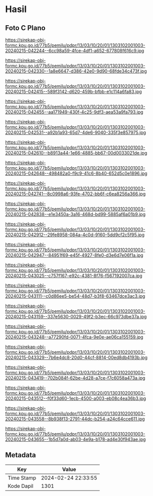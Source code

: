 # Hasil

## Foto C Plano

https://sirekap-obj-formc.kpu.go.id/77b5/pemilu/pdpr/13/03/10/20/01/1303102001003-20240215-042244--6cc98a59-4fce-4df1-a652-677808f616c9.jpg

https://sirekap-obj-formc.kpu.go.id/77b5/pemilu/pdpr/13/03/10/20/01/1303102001003-20240215-042330--1a8e6647-d386-42e0-9d90-68fde34c473f.jpg

https://sirekap-obj-formc.kpu.go.id/77b5/pemilu/pdpr/13/03/10/20/01/1303102001003-20240215-042415--589f3142-d620-459b-bfbb-e1c114a6fa83.jpg

https://sirekap-obj-formc.kpu.go.id/77b5/pemilu/pdpr/13/03/10/20/01/1303102001003-20240215-042455--aa171949-430f-4c25-9df3-aea53a9fa793.jpg

https://sirekap-obj-formc.kpu.go.id/77b5/pemilu/pdpr/13/03/10/20/01/1303102001003-20240215-042531--a92b1a93-65d7-4de6-9040-335f3e857975.jpg

https://sirekap-obj-formc.kpu.go.id/77b5/pemilu/pdpr/13/03/10/20/01/1303102001003-20240215-042610--b8913a44-1e66-4885-bb67-00d0033021de.jpg

https://sirekap-obj-formc.kpu.go.id/77b5/pemilu/pdpr/13/03/10/20/01/1303102001003-20240215-042648--498482a0-f9c9-41c6-8b40-652d5c0e1896.jpg

https://sirekap-obj-formc.kpu.go.id/77b5/pemilu/pdpr/13/03/10/20/01/1303102001003-20240215-042741--8c0998a6-93fe-4702-bb6f-c6ea8256a366.jpg

https://sirekap-obj-formc.kpu.go.id/77b5/pemilu/pdpr/13/03/10/20/01/1303102001003-20240215-042838--e1e3450a-3a16-468d-bd99-5885af6a01b9.jpg

https://sirekap-obj-formc.kpu.go.id/77b5/pemilu/pdpr/13/03/10/20/01/1303102001003-20240215-042912--29fe8958-084a-4c0d-9160-5dd9cf2c5f95.jpg

https://sirekap-obj-formc.kpu.go.id/77b5/pemilu/pdpr/13/03/10/20/01/1303102001003-20240215-042947--84951f69-e45f-4927-8fe0-d3e6d7e06f1a.jpg

https://sirekap-obj-formc.kpu.go.id/77b5/pemilu/pdpr/13/03/10/20/01/1303102001003-20240215-043025--c757f167-e92c-4381-8f76-f567192007ca.jpg

https://sirekap-obj-formc.kpu.go.id/77b5/pemilu/pdpr/13/03/10/20/01/1303102001003-20240215-043111--c0d86ee5-be54-48d7-b3f8-63467dce3ac3.jpg

https://sirekap-obj-formc.kpu.go.id/77b5/pemilu/pdpr/13/03/10/20/01/1303102001003-20240215-043159--337e5630-0029-49f2-b3ec-66c973dbe37a.jpg

https://sirekap-obj-formc.kpu.go.id/77b5/pemilu/pdpr/13/03/10/20/01/1303102001003-20240215-043248--a77290fd-0071-4fca-9e0e-ae06ca155159.jpg

https://sirekap-obj-formc.kpu.go.id/77b5/pemilu/pdpr/13/03/10/20/01/1303102001003-20240215-043329--7b6e4dc8-20d0-44cf-8814-00ed8db4193b.jpg

https://sirekap-obj-formc.kpu.go.id/77b5/pemilu/pdpr/13/03/10/20/01/1303102001003-20240215-043419--702b084f-62be-4d28-a7ce-f7c6058a473a.jpg

https://sirekap-obj-formc.kpu.go.id/77b5/pemilu/pdpr/13/03/10/20/01/1303102001003-20240215-043512--f0f33d60-1ecb-4500-a003-eb08c4ea36b3.jpg

https://sirekap-obj-formc.kpu.go.id/77b5/pemilu/pdpr/13/03/10/20/01/1303102001003-20240215-043558--8b938f13-2791-44dc-b254-a24c64cce611.jpg

https://sirekap-obj-formc.kpu.go.id/77b5/pemilu/pdpr/13/03/10/20/01/1303102001003-20240215-043655--1b5d7a0d-ab03-4e9a-b178-ad4e30f943ae.jpg


## Metadata

| Key        | Value               |
| ---------- | ------------------- |
| Time Stamp | 2024-02-24 22:33:55 |
| Kode Dapil | 1301                |



